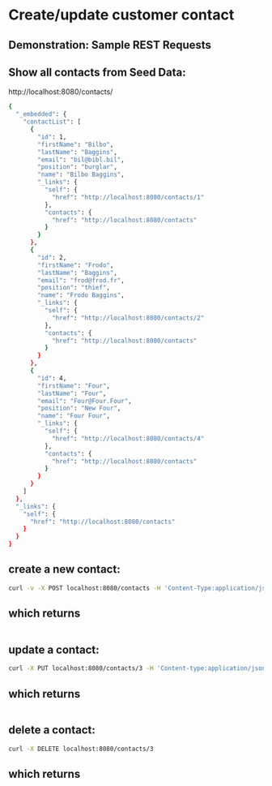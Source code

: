 # Create/update customer contact

## Demonstration: Sample REST Requests

## Show all contacts from Seed Data:
http://localhost:8080/contacts/
```bash
{
  "_embedded": {
    "contactList": [
      {
        "id": 1,
        "firstName": "Bilbo",
        "lastName": "Baggins",
        "email": "bil@bibl.bil",
        "position": "burglar",
        "name": "Bilbo Baggins",
        "_links": {
          "self": {
            "href": "http://localhost:8080/contacts/1"
          },
          "contacts": {
            "href": "http://localhost:8080/contacts"
          }
        }
      },
      {
        "id": 2,
        "firstName": "Frodo",
        "lastName": "Baggins",
        "email": "frod@frod.fr",
        "position": "thief",
        "name": "Frodo Baggins",
        "_links": {
          "self": {
            "href": "http://localhost:8080/contacts/2"
          },
          "contacts": {
            "href": "http://localhost:8080/contacts"
          }
        }
      },
      {
        "id": 4,
        "firstName": "Four",
        "lastName": "Four",
        "email": "Four@Four.Four",
        "position": "New Four",
        "name": "Four Four",
        "_links": {
          "self": {
            "href": "http://localhost:8080/contacts/4"
          },
          "contacts": {
            "href": "http://localhost:8080/contacts"
          }
        }
      }
    ]
  },
  "_links": {
    "self": {
      "href": "http://localhost:8080/contacts"
    }
  }
}
```

## create a new contact:
```bash
curl -v -X POST localhost:8080/contacts -H 'Content-Type:application/json' -d '{"name": "Samwise Gamgee", "email": "sam@sam.sm", "position": "gardener"}'
```
## which returns
```bash
```

## update a contact:
```bash
curl -X PUT localhost:8080/contacts/3 -H 'Content-type:application/json' -d '{"name": "Updated Contact", "email": "new@email.new", "position": "New Potistion"}'
```
## which returns
```bash
```

## delete a contact:
```bash
curl -X DELETE localhost:8080/contacts/3
```
## which returns
```bash
```
